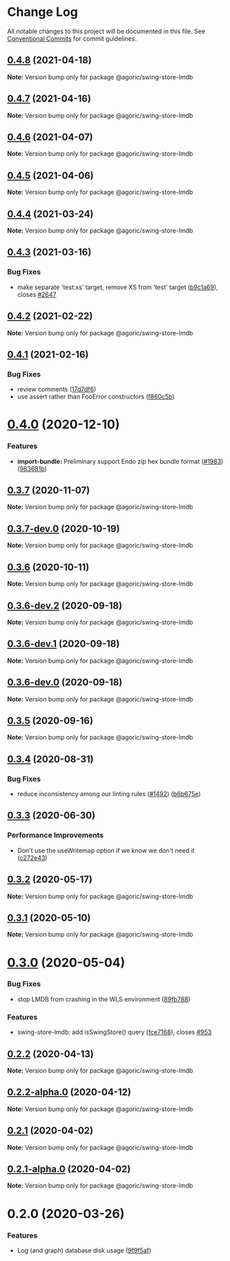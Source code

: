 # Change Log

All notable changes to this project will be documented in this file.
See [Conventional Commits](https://conventionalcommits.org) for commit guidelines.

## [0.4.8](https://github.com/Agoric/agoric-sdk/compare/@agoric/swing-store-lmdb@0.4.7...@agoric/swing-store-lmdb@0.4.8) (2021-04-18)

**Note:** Version bump only for package @agoric/swing-store-lmdb





## [0.4.7](https://github.com/Agoric/agoric-sdk/compare/@agoric/swing-store-lmdb@0.4.6...@agoric/swing-store-lmdb@0.4.7) (2021-04-16)

**Note:** Version bump only for package @agoric/swing-store-lmdb





## [0.4.6](https://github.com/Agoric/agoric-sdk/compare/@agoric/swing-store-lmdb@0.4.5...@agoric/swing-store-lmdb@0.4.6) (2021-04-07)

**Note:** Version bump only for package @agoric/swing-store-lmdb





## [0.4.5](https://github.com/Agoric/agoric-sdk/compare/@agoric/swing-store-lmdb@0.4.4...@agoric/swing-store-lmdb@0.4.5) (2021-04-06)

**Note:** Version bump only for package @agoric/swing-store-lmdb





## [0.4.4](https://github.com/Agoric/agoric-sdk/compare/@agoric/swing-store-lmdb@0.4.3...@agoric/swing-store-lmdb@0.4.4) (2021-03-24)

**Note:** Version bump only for package @agoric/swing-store-lmdb





## [0.4.3](https://github.com/Agoric/agoric-sdk/compare/@agoric/swing-store-lmdb@0.4.2...@agoric/swing-store-lmdb@0.4.3) (2021-03-16)


### Bug Fixes

* make separate 'test:xs' target, remove XS from 'test' target ([b9c1a69](https://github.com/Agoric/agoric-sdk/commit/b9c1a6987093fc8e09e8aba7acd2a1618413bac8)), closes [#2647](https://github.com/Agoric/agoric-sdk/issues/2647)





## [0.4.2](https://github.com/Agoric/agoric-sdk/compare/@agoric/swing-store-lmdb@0.4.1...@agoric/swing-store-lmdb@0.4.2) (2021-02-22)

**Note:** Version bump only for package @agoric/swing-store-lmdb





## [0.4.1](https://github.com/Agoric/agoric-sdk/compare/@agoric/swing-store-lmdb@0.4.0...@agoric/swing-store-lmdb@0.4.1) (2021-02-16)


### Bug Fixes

* review comments ([17d7df6](https://github.com/Agoric/agoric-sdk/commit/17d7df6ee06eb5c340500bb5582f985c2993ab19))
* use assert rather than FooError constructors ([f860c5b](https://github.com/Agoric/agoric-sdk/commit/f860c5bf5add165a08cb5bd543502857c3f57998))





# [0.4.0](https://github.com/Agoric/agoric-sdk/compare/@agoric/swing-store-lmdb@0.3.7...@agoric/swing-store-lmdb@0.4.0) (2020-12-10)


### Features

* **import-bundle:** Preliminary support Endo zip hex bundle format ([#1983](https://github.com/Agoric/agoric-sdk/issues/1983)) ([983681b](https://github.com/Agoric/agoric-sdk/commit/983681bfc4bf512b6bd90806ed9220cd4fefc13c))





## [0.3.7](https://github.com/Agoric/agoric-sdk/compare/@agoric/swing-store-lmdb@0.3.7-dev.0...@agoric/swing-store-lmdb@0.3.7) (2020-11-07)

**Note:** Version bump only for package @agoric/swing-store-lmdb





## [0.3.7-dev.0](https://github.com/Agoric/agoric-sdk/compare/@agoric/swing-store-lmdb@0.3.6...@agoric/swing-store-lmdb@0.3.7-dev.0) (2020-10-19)

**Note:** Version bump only for package @agoric/swing-store-lmdb





## [0.3.6](https://github.com/Agoric/agoric-sdk/compare/@agoric/swing-store-lmdb@0.3.6-dev.2...@agoric/swing-store-lmdb@0.3.6) (2020-10-11)

**Note:** Version bump only for package @agoric/swing-store-lmdb





## [0.3.6-dev.2](https://github.com/Agoric/agoric-sdk/compare/@agoric/swing-store-lmdb@0.3.6-dev.1...@agoric/swing-store-lmdb@0.3.6-dev.2) (2020-09-18)

**Note:** Version bump only for package @agoric/swing-store-lmdb





## [0.3.6-dev.1](https://github.com/Agoric/agoric-sdk/compare/@agoric/swing-store-lmdb@0.3.6-dev.0...@agoric/swing-store-lmdb@0.3.6-dev.1) (2020-09-18)

**Note:** Version bump only for package @agoric/swing-store-lmdb





## [0.3.6-dev.0](https://github.com/Agoric/agoric-sdk/compare/@agoric/swing-store-lmdb@0.3.5...@agoric/swing-store-lmdb@0.3.6-dev.0) (2020-09-18)

**Note:** Version bump only for package @agoric/swing-store-lmdb





## [0.3.5](https://github.com/Agoric/agoric-sdk/compare/@agoric/swing-store-lmdb@0.3.4...@agoric/swing-store-lmdb@0.3.5) (2020-09-16)

**Note:** Version bump only for package @agoric/swing-store-lmdb





## [0.3.4](https://github.com/Agoric/agoric-sdk/compare/@agoric/swing-store-lmdb@0.3.3...@agoric/swing-store-lmdb@0.3.4) (2020-08-31)


### Bug Fixes

* reduce inconsistency among our linting rules ([#1492](https://github.com/Agoric/agoric-sdk/issues/1492)) ([b6b675e](https://github.com/Agoric/agoric-sdk/commit/b6b675e2de110e2af19cad784a66220cab21dacf))





## [0.3.3](https://github.com/Agoric/agoric-sdk/compare/@agoric/swing-store-lmdb@0.3.2...@agoric/swing-store-lmdb@0.3.3) (2020-06-30)


### Performance Improvements

* Don't use the useWritemap option if we know we don't need it ([c272e43](https://github.com/Agoric/agoric-sdk/commit/c272e43f270cb9df47619cc95fed938520aec344))





## [0.3.2](https://github.com/Agoric/agoric-sdk/compare/@agoric/swing-store-lmdb@0.3.1...@agoric/swing-store-lmdb@0.3.2) (2020-05-17)

**Note:** Version bump only for package @agoric/swing-store-lmdb





## [0.3.1](https://github.com/Agoric/agoric-sdk/compare/@agoric/swing-store-lmdb@0.3.0...@agoric/swing-store-lmdb@0.3.1) (2020-05-10)

**Note:** Version bump only for package @agoric/swing-store-lmdb





# [0.3.0](https://github.com/Agoric/agoric-sdk/compare/@agoric/swing-store-lmdb@0.2.2...@agoric/swing-store-lmdb@0.3.0) (2020-05-04)


### Bug Fixes

* stop LMDB from crashing in the WLS environment ([89fb788](https://github.com/Agoric/agoric-sdk/commit/89fb788b12466cfa4da887c3aa8fc159a13f62dc))


### Features

* swing-store-lmdb: add isSwingStore() query ([fce7168](https://github.com/Agoric/agoric-sdk/commit/fce7168d3830e528f6a3464ebaa708cf129a114a)), closes [#953](https://github.com/Agoric/agoric-sdk/issues/953)





## [0.2.2](https://github.com/Agoric/agoric-sdk/compare/@agoric/swing-store-lmdb@0.2.2-alpha.0...@agoric/swing-store-lmdb@0.2.2) (2020-04-13)

**Note:** Version bump only for package @agoric/swing-store-lmdb





## [0.2.2-alpha.0](https://github.com/Agoric/agoric-sdk/compare/@agoric/swing-store-lmdb@0.2.1...@agoric/swing-store-lmdb@0.2.2-alpha.0) (2020-04-12)

**Note:** Version bump only for package @agoric/swing-store-lmdb





## [0.2.1](https://github.com/Agoric/agoric-sdk/compare/@agoric/swing-store-lmdb@0.2.1-alpha.0...@agoric/swing-store-lmdb@0.2.1) (2020-04-02)

**Note:** Version bump only for package @agoric/swing-store-lmdb





## [0.2.1-alpha.0](https://github.com/Agoric/agoric-sdk/compare/@agoric/swing-store-lmdb@0.2.0...@agoric/swing-store-lmdb@0.2.1-alpha.0) (2020-04-02)

**Note:** Version bump only for package @agoric/swing-store-lmdb





# 0.2.0 (2020-03-26)


### Features

* Log (and graph) database disk usage ([9f9f5af](https://github.com/Agoric/agoric-sdk/commit/9f9f5af964d6661bb1d6bd1f2ea91098bcad62b0))
